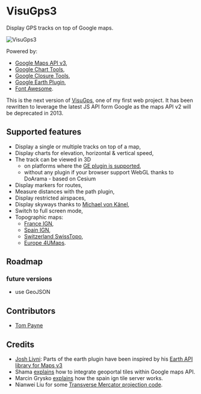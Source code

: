 # VisuGps3

Display GPS tracks on top of Google maps.

![VisuGps3](https://raw.github.com/vicb/VisuGps3/master/doc/vgps3.jpg)

Powered by:

- [Google Maps API v3](https://developers.google.com/maps/documentation/javascript/),
- [Google Chart Tools](https://developers.google.com/chart/),
- [Google Closure Tools](https://developers.google.com/closure/),
- [Google Earth Plugin](http://www.google.com/earth/explore/products/plugin.html),
- [Font Awesome](http://fortawesome.github.com/Font-Awesome/).

This is the next version of [VisuGps](https://github.com/vicb/VisuGps), one of my
first web project. It has been rewritten to leverage the latest JS API form Google
as the maps API v2 will be deprecated in 2013.

## Supported features

- Display a single or multiple tracks on top of a map,
- Display charts for elevation, horizontal & vertical speed,
- The track can be viewed in 3D
  - on platforms where the [GE plugin is supported](http://www.google.com/earth/explore/products/plugin.html),
  - without any plugin if your browser support WebGL thanks to DoArama - based on Cesium
- Display markers for routes,
- Measure distances with the path plugin,
- Display restricted airspaces,
- Display skyways thanks to [Michael von Känel](http://thermal.kk7.ch/),
- Switch to full screen mode,
- Topographic maps:
  - [France IGN](http://www.ign.fr/),
  - [Spain IGN](http://www.ign.es/),
  - [Switzerland SwissTopo](http://www.swisstopo.ch/),
  - [Europe 4UMaps](http://www.4umaps.eu/).

## Roadmap

### future versions

- use GeoJSON

## Contributors

- [Tom Payne](https://github.com/twpayne)

## Credits

- [Josh Livni](https://github.com/jlivni): Parts of the earth plugin have been inspired by his
  [Earth API library for Maps v3](http://code.google.com/p/google-maps-utility-library-v3/source/browse/trunk/googleearth/src/googleearth.js)
- Shama [explains](http://www.developpez.net/forums/d999116/applications/sig-systeme-dinformation-geographique/ign-api-geoportail/affichage-couches-ign-sous-googlemap/) how to integrate geoportal tiles within Google maps API.
- Marcin Grysko [explains](http://grysz.com/2011/04/12/how-ign-tile-servers-work/) how the spain ign tile server works.
- Nianwei Liu for some [Transverse Mercator projection code](http://code.google.com/p/google-maps-utility-library-v3/source/browse/trunk/arcgislink/src/arcgislink.js).

